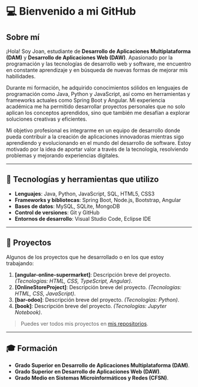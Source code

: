 # 💻 Bienvenido a mi GitHub

## Sobre mí

¡Hola! Soy Joan, estudiante de **Desarrollo de Aplicaciones Multiplataforma (DAM)** y **Desarrollo de Aplicaciones Web (DAW)**. Apasionado por la programación y las tecnologías de desarrollo web y software, me encuentro en constante aprendizaje y en búsqueda de nuevas formas de mejorar mis habilidades.  

Durante mi formación, he adquirido conocimientos sólidos en lenguajes de programación como Java, Python y JavaScript, así como en herramientas y frameworks actuales como Spring Boot y Angular. Mi experiencia académica me ha permitido desarrollar proyectos personales que no solo aplican los conceptos aprendidos, sino que también me desafían a explorar soluciones creativas y eficientes.  

Mi objetivo profesional es integrarme en un equipo de desarrollo donde pueda contribuir a la creación de aplicaciones innovadoras mientras sigo aprendiendo y evolucionando en el mundo del desarrollo de software. Estoy motivado por la idea de aportar valor a través de la tecnología, resolviendo problemas y mejorando experiencias digitales.  

---

## 🌟 Tecnologías y herramientas que utilizo

- **Lenguajes**: Java, Python, JavaScript, SQL, HTML5, CSS3  
- **Frameworks y bibliotecas**: Spring Boot, Node.js, Bootstrap, Angular  
- **Bases de datos**: MySQL, SQLite, MongoDB  
- **Control de versiones**: Git y GitHub  
- **Entornos de desarrollo**: Visual Studio Code, Eclipse IDE  

---

## 📂 Proyectos

Algunos de los proyectos que he desarrollado o en los que estoy trabajando:

1. **[angular-online-supermarket]**: Descripción breve del proyecto. *(Tecnologías: HTML, CSS, TypeScript, Angular)*.  
2. **[OnlineStoreProject]**: Descripción breve del proyecto. *(Tecnologías: HTML, CSS, JavaScript)*.  
3. **[bar-odoo]**: Descripción breve del proyecto. *(Tecnologías: Python)*.  
4. **[book]**: Descripción breve del proyecto. *(Tecnologías: Jupyter Notebook)*.  

> Puedes ver todos mis proyectos en [mis repositorios](https://github.com/bena-sudo?tab=repositories).  

---

## 🎓 Formación

- **Grado Superior en Desarrollo de Aplicaciones Multiplataforma (DAM)**.  
- **Grado Superior en Desarrollo de Aplicaciones Web (DAW)**.  
- **Grado Medio en Sistemas Microinformáticos y Redes (CFSN)**.  
